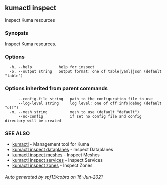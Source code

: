 ## kumactl inspect

Inspect Kuma resources

### Synopsis

Inspect Kuma resources.

### Options

```
  -h, --help            help for inspect
  -o, --output string   output format: one of table|yaml|json (default "table")
```

### Options inherited from parent commands

```
      --config-file string   path to the configuration file to use
      --log-level string     log level: one of off|info|debug (default "off")
  -m, --mesh string          mesh to use (default "default")
      --no-config            if set no config file and config directory will be created
```

### SEE ALSO

* [kumactl](kumactl.md)	 - Management tool for Kuma
* [kumactl inspect dataplanes](kumactl_inspect_dataplanes.md)	 - Inspect Dataplanes
* [kumactl inspect meshes](kumactl_inspect_meshes.md)	 - Inspect Meshes
* [kumactl inspect services](kumactl_inspect_services.md)	 - Inspect Services
* [kumactl inspect zones](kumactl_inspect_zones.md)	 - Inspect Zones

###### Auto generated by spf13/cobra on 16-Jun-2021
